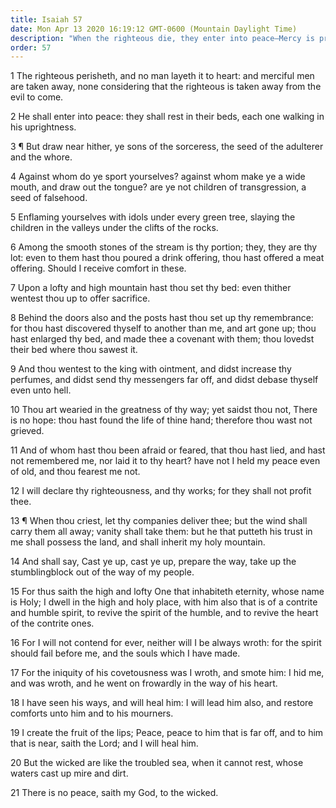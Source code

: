```yaml
---
title: Isaiah 57
date: Mon Apr 13 2020 16:19:12 GMT-0600 (Mountain Daylight Time)
description: "When the righteous die, they enter into peace—Mercy is promised to the penitent—There is no peace for the wicked."
order: 57
---
```


1 The righteous perisheth, and no man layeth it to heart: and merciful men are taken away, none considering that the righteous is taken away from the evil to come.

2 He shall enter into peace: they shall rest in their beds, each one walking in his uprightness.

3 ¶ But draw near hither, ye sons of the sorceress, the seed of the adulterer and the whore.

4 Against whom do ye sport yourselves? against whom make ye a wide mouth, and draw out the tongue? are ye not children of transgression, a seed of falsehood.

5 Enflaming yourselves with idols under every green tree, slaying the children in the valleys under the clifts of the rocks.

6 Among the smooth stones of the stream is thy portion; they, they are thy lot: even to them hast thou poured a drink offering, thou hast offered a meat offering. Should I receive comfort in these.

7 Upon a lofty and high mountain hast thou set thy bed: even thither wentest thou up to offer sacrifice.

8 Behind the doors also and the posts hast thou set up thy remembrance: for thou hast discovered thyself to another than me, and art gone up; thou hast enlarged thy bed, and made thee a covenant with them; thou lovedst their bed where thou sawest it.

9 And thou wentest to the king with ointment, and didst increase thy perfumes, and didst send thy messengers far off, and didst debase thyself even unto hell.

10 Thou art wearied in the greatness of thy way; yet saidst thou not, There is no hope: thou hast found the life of thine hand; therefore thou wast not grieved.

11 And of whom hast thou been afraid or feared, that thou hast lied, and hast not remembered me, nor laid it to thy heart? have not I held my peace even of old, and thou fearest me not.

12 I will declare thy righteousness, and thy works; for they shall not profit thee.

13 ¶ When thou criest, let thy companies deliver thee; but the wind shall carry them all away; vanity shall take them: but he that putteth his trust in me shall possess the land, and shall inherit my holy mountain.

14 And shall say, Cast ye up, cast ye up, prepare the way, take up the stumblingblock out of the way of my people.

15 For thus saith the high and lofty One that inhabiteth eternity, whose name is Holy; I dwell in the high and holy place, with him also that is of a contrite and humble spirit, to revive the spirit of the humble, and to revive the heart of the contrite ones.

16 For I will not contend for ever, neither will I be always wroth: for the spirit should fail before me, and the souls which I have made.

17 For the iniquity of his covetousness was I wroth, and smote him: I hid me, and was wroth, and he went on frowardly in the way of his heart.

18 I have seen his ways, and will heal him: I will lead him also, and restore comforts unto him and to his mourners.

19 I create the fruit of the lips; Peace, peace to him that is far off, and to him that is near, saith the Lord; and I will heal him.

20 But the wicked are like the troubled sea, when it cannot rest, whose waters cast up mire and dirt.

21 There is no peace, saith my God, to the wicked.
